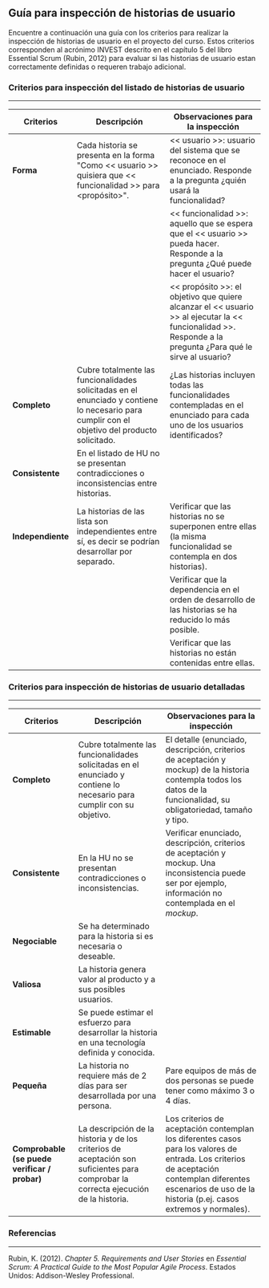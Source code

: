 ## Guía para inspección de historias de usuario

Encuentre a continuación una guía con los criterios para realizar la inspección de historias de usuario en el proyecto del curso. Estos criterios corresponden al acrónimo INVEST descrito en el capítulo 5 del libro Essential Scrum (Rubin, 2012) para evaluar si las historias de usuario estan correctamente definidas o requeren trabajo adicional.


### Criterios para inspección del listado de historias de usuario
---


| Criterios                                 | Descripción                                                                                                                                    | Observaciones para la inspección                                                                                                                                                                               |
|-------------------------------------------|------------------------------------------------------------------------------------------------------------------------------------------------|----------------------------------------------------------------------------------------------------------------------------------------------------------------------------------------------------------------|
| **Forma**                                     | Cada historia se presenta en la forma "Como << usuario >> quisiera que << funcionalidad >> para <propósito>".                                          | << usuario >>: usuario del sistema que se reconoce en el enunciado. Responde a la pregunta ¿quién usará la funcionalidad?                                                                                          |
|                                           |                                                                                                                                                | << funcionalidad >>: aquello que se espera que el << usuario >> pueda hacer. Responde a la pregunta ¿Qué puede hacer el usuario?                                                                                       |
|                                           |                                                                                                                                                | << propósito >>: el objetivo que quiere alcanzar el << usuario >> al ejecutar la << funcionalidad >>. Responde a la pregunta ¿Para qué le sirve al usuario?                                                               |
| **Completo**                                  | Cubre totalmente las funcionalidades solicitadas en el enunciado y contiene lo necesario para cumplir con el objetivo del producto solicitado. | ¿Las historias incluyen todas las funcionalidades contempladas en el enunciado para cada uno de los usuarios identificados?                                                                                    |
| **Consistente**                               | En el listado de HU no se presentan contradicciones o inconsistencias entre historias.                                                         |                                                                                                                                                                                                                |
| **Independiente**                             |  La historias de las lista son independientes entre sí, es decir se podrían desarrollar por separado.                                           | Verificar que las historias no se superponen entre ellas (la misma funcionalidad se contempla en dos historias).                                                                                                |
|                                           |                                                                                                                                                | Verificar que la dependencia en el orden de desarrollo de las historias se ha reducido lo más posible.                                                                                                          |
|                                           |                                                                                                                                               | Verificar que las historias no están contenidas entre ellas.                                                                                                                                                   |


### Criterios para inspección de historias de usuario detalladas
---


| Criterios                                 | Descripción                                                                                                                                    | Observaciones para la inspección                                                                                                                                                                               |
|-------------------------------------------|------------------------------------------------------------------------------------------------------------------------------------------------|----------------------------------------------------------------------------------------------------------------------------------------------------------------------------------------------------------------|
| **Completo**                                  | Cubre totalmente las funcionalidades solicitadas en el enunciado y contiene lo necesario para cumplir con su objetivo.                         | El detalle (enunciado, descripción, criterios de aceptación y mockup) de la historia contempla todos los datos de la funcionalidad, su obligatoriedad, tamaño y tipo.                                          |
| **Consistente**                               | En la HU no se presentan contradicciones o inconsistencias.                                                                                    | Verificar enunciado, descripción, criterios de aceptación y mockup. Una inconsistencia puede ser por ejemplo, información no contemplada en el *mockup*.                                                        |
| **Negociable**                                | Se ha determinado para la historia si es necesaria o deseable.                                                                                  |                                                                                                                                                                                                                |
| **Valiosa**                                   | La historia genera valor al producto y a sus posibles usuarios.                                                                                |                                                                                                                                                                                                                |
| **Estimable**                                 | Se puede estimar el esfuerzo para desarrollar la historia en una tecnología definida y conocida.                                               |                                                                                                                                                                                                                |
| **Pequeña**                                   | La historia no requiere más de 2 días para ser desarrollada por una persona.                                                                   | Pare equipos de más de dos personas se puede tener como máximo 3 o 4 días.                                                                                                                                     |
| **Comprobable (se puede verificar / probar)** | La descripción de la historia y de los criterios de aceptación son suficientes para comprobar la correcta ejecución de la historia.            | Los criterios de aceptación contemplan los diferentes casos para los valores de entrada. Los criterios de aceptación contemplan diferentes escenarios de uso de la historia (p.ej. casos extremos y normales). |


### Referencias
---

Rubin, K. (2012). *Chapter 5. Requirements and User Stories* en *Essential Scrum: A Practical Guide to the Most Popular Agile Process*. Estados Unidos: Addison-Wesley Professional.


